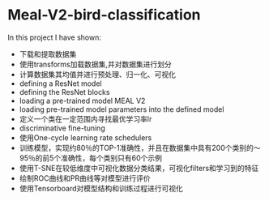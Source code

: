 # Meal-V2-bird-classification
In this project I have shown:
- 下载和提取数据集
- 使用transforms加载数据集,并对数据集进行划分
- 计算数据集其均值并进行预处理、归一化、可视化
- defining a ResNet model
- defining the ResNet blocks
- loading a pre-trained model MEAL V2
- loading pre-trained model parameters into the defined model
- 定义一个类在一定范围内寻找最优学习率lr
- discriminative fine-tuning
- 使用One-cycle learning rate schedulers
- 训练模型，实现约80％的TOP-1准确性，并且在数据集中具有200个类别的〜95％的前5个准确性，每个类别只有60个示例
- 使用T-SNE在较低维度中可视化数据分类结果，可视化filters和学习到的特征
- 绘制ROC曲线和PR曲线等对模型进行评价
- 使用Tensorboard对模型结构和训练过程进行可视化
